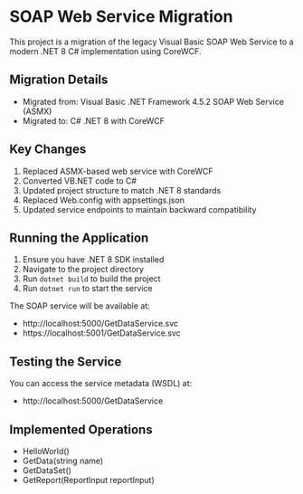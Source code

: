 # SOAP Web Service Migration

This project is a migration of the legacy Visual Basic SOAP Web Service to a modern .NET 8 C# implementation using CoreWCF.

## Migration Details

- Migrated from: Visual Basic .NET Framework 4.5.2 SOAP Web Service (ASMX)
- Migrated to: C# .NET 8 with CoreWCF

## Key Changes

1. Replaced ASMX-based web service with CoreWCF
2. Converted VB.NET code to C#
3. Updated project structure to match .NET 8 standards
4. Replaced Web.config with appsettings.json
5. Updated service endpoints to maintain backward compatibility

## Running the Application

1. Ensure you have .NET 8 SDK installed
2. Navigate to the project directory
3. Run `dotnet build` to build the project
4. Run `dotnet run` to start the service

The SOAP service will be available at:
- http://localhost:5000/GetDataService.svc
- https://localhost:5001/GetDataService.svc

## Testing the Service

You can access the service metadata (WSDL) at:
- http://localhost:5000/GetDataService

## Implemented Operations

- HelloWorld()
- GetData(string name)
- GetDataSet()
- GetReport(ReportInput reportInput)
